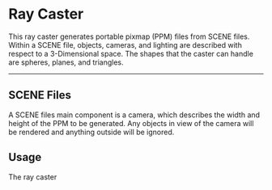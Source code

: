 # Ray Caster

This ray caster generates portable pixmap (PPM) files from SCENE files. Within a SCENE file, objects, cameras, and lighting are described with respect to a 3-Dimensional space. The shapes that the caster can handle are spheres, planes, and triangles. 

---

## SCENE Files

A SCENE files main component is a camera, which describes the width and height of the PPM to be generated. Any objects in view of the camera will be rendered and anything outside will be ignored.

## Usage

The ray caster

